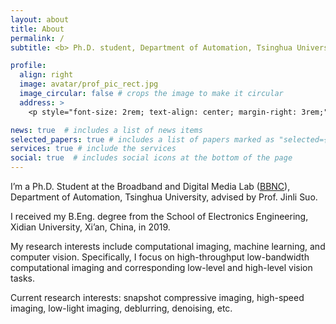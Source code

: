 ```yaml
---
layout: about
title: About
permalink: /
subtitle: <b> Ph.D. student, Department of Automation, Tsinghua University. </b>

profile:
  align: right
  image: avatar/prof_pic_rect.jpg
  image_circular: false # crops the image to make it circular
  address: >
    <p style="font-size: 2rem; text-align: center; margin-right: 3rem;"><a href='https://github.com/zhihongz'><i class="fab fa-github"></i></a> <a href='https://scholar.google.com/citations?user=Ut_E87AAAAAJ'><i class="ai ai-google-scholar"></i></a> <a href="mailto:%7A_%7A%68%69_%68%6F%6E%67@%31%36%33.%63%6F%6D"><i class="fas fa-envelope"></i></a></p>

news: true  # includes a list of news items
selected_papers: true # includes a list of papers marked as "selected={true}"
services: true # include the services
social: true  # includes social icons at the bottom of the page
---
```


I’m a Ph.D. Student at the Broadband and Digital Media Lab (<a href='http://media.au.tsinghua.edu.cn/'>BBNC</a>), Department of Automation, Tsinghua University, advised by Prof. Jinli Suo.

I received my B.Eng. degree from the School of Electronics Engineering, Xidian University, Xi’an, China, in 2019.

My research interests include computational imaging, machine learning, and computer vision. Specifically, I focus on high-throughput low-bandwidth computational imaging and corresponding low-level and high-level vision tasks.

Current research interests: snapshot compressive imaging, high-speed imaging, low-light imaging, deblurring, denoising, etc.
